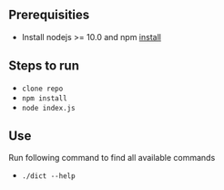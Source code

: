 ## Prerequisities
- Install nodejs >= 10.0 and npm [install](https://nodejs.org/en/download/package-manager/)

## Steps to run
- `clone repo`
- `npm install`
- `node index.js`

## Use
Run following command to find all available commands 
- `./dict --help`
